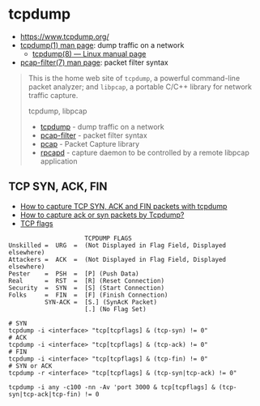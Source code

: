 # tcpdump
* https://www.tcpdump.org/ 
* [tcpdump(1) man page](https://www.tcpdump.org/manpages/tcpdump.1.html): dump traffic on a network
  * [tcpdump(8) — Linux manual page](https://man7.org/linux/man-pages/man8/tcpdump.8.html)
* [pcap-filter(7) man page](https://www.tcpdump.org/manpages/pcap-filter.7.html): packet filter syntax

> This is the home web site of `tcpdump`, a powerful command-line packet analyzer; and `libpcap`, a portable C/C++ library for network traffic capture.
> 
> tcpdump, libpcap
> 
> - [tcpdump](https://www.tcpdump.org/manpages/tcpdump.1.html) - dump traffic on a network
> - [pcap-filter](https://www.tcpdump.org/manpages/pcap-filter.7.html) - packet filter syntax
> - [pcap](https://www.tcpdump.org/manpages/pcap.3pcap.html) - Packet Capture library
> - [rpcapd](https://www.tcpdump.org/manpages/rpcapd.8.html) - capture daemon to be controlled by a remote libpcap application

## TCP SYN, ACK, FIN
- [How to capture TCP SYN, ACK and FIN packets with tcpdump](https://www.xmodulo.com/capture-tcp-syn-ack-fin-packets-tcpdump.html)
- [How to capture ack or syn packets by Tcpdump?](https://serverfault.com/questions/217605/how-to-capture-ack-or-syn-packets-by-tcpdump)
- [TCP flags](https://gist.github.com/tuxfight3r/9ac030cb0d707bb446c7)

```
                     TCPDUMP FLAGS
Unskilled =  URG  =  (Not Displayed in Flag Field, Displayed elsewhere) 
Attackers =  ACK  =  (Not Displayed in Flag Field, Displayed elsewhere)
Pester    =  PSH  =  [P] (Push Data)
Real      =  RST  =  [R] (Reset Connection)
Security  =  SYN  =  [S] (Start Connection)
Folks     =  FIN  =  [F] (Finish Connection)
          SYN-ACK =  [S.] (SynAcK Packet)
                     [.] (No Flag Set)
```

```shell
# SYN
tcpdump -i <interface> "tcp[tcpflags] & (tcp-syn) != 0"
# ACK
tcpdump -i <interface> "tcp[tcpflags] & (tcp-ack) != 0"
# FIN
tcpdump -i <interface> "tcp[tcpflags] & (tcp-fin) != 0"
# SYN or ACK
tcpdump -r <interface> "tcp[tcpflags] & (tcp-syn|tcp-ack) != 0"

tcpdump -i any -c100 -nn -Av 'port 3000 & tcp[tcpflags] & (tcp-syn|tcp-ack|tcp-fin) != 0
```
